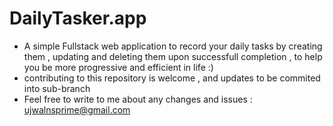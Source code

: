 # DailyTasker.app
* A simple Fullstack web application to record your daily tasks by creating them , updating and deleting them upon successfull completion , to help you be more progressive and efficient in life :)
* contributing to this repository is welcome , and updates to be commited into sub-branch
* Feel free to write to me about any changes and issues : ujwalnsprime@gmail.com
  
